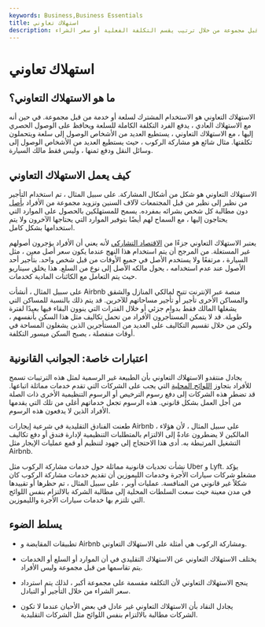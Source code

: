 ```yaml
---
keywords: Business,Business Essentials
title: استهلاك تعاوني
description: الاستهلاك التعاوني هو الاستخدام المشترك لسلعة أو خدمة من قبل مجموعة من خلال ترتيب يقسم التكلفة الفعلية أو سعر الشراء.
---
```


# استهلاك تعاوني
## ما هو الاستهلاك التعاوني؟

الاستهلاك التعاوني هو الاستخدام المشترك لسلعة أو خدمة من قبل مجموعة. في حين أنه مع الاستهلاك العادي ، يدفع الفرد التكلفة الكاملة للسلعة ويحافظ على الوصول الحصري إليها ، مع الاستهلاك التعاوني ، يستطيع العديد من الأشخاص الوصول إلى سلعة ويتحملون تكلفتها. مثال شائع هو مشاركة الركوب ، حيث يستطيع العديد من الأشخاص الوصول إلى وسائل النقل ودفع ثمنها ، وليس فقط مالك السيارة.

## كيف يعمل الاستهلاك التعاوني

الاستهلاك التعاوني هو شكل من أشكال المشاركة. على سبيل المثال ، تم استخدام التأجير من نظير إلى نظير من قبل المجتمعات لآلاف السنين وتزويد مجموعة من الأفراد [بأصل](/asset) دون مطالبة كل شخص بشرائه بمفرده. يسمح للمستهلكين بالحصول على الموارد التي يحتاجون إليها ، مع السماح لهم أيضًا بتوفير الموارد التي يحتاجها الآخرون ولا يتم استخدامها بشكل كامل.

يعتبر الاستهلاك التعاوني جزءًا من [الاقتصاد التشاركي](/sharing-economy) لأنه يعني أن الأفراد يؤجرون أصولهم غير المستغلة. من المرجح أن يتم استخدام هذا النهج عندما يكون سعر أصل معين ، مثل السيارة ، مرتفعًا ولا يستخدم الأصل في جميع الأوقات من قبل شخص واحد. بتأجير أحد الأصول عند عدم استخدامه ، يحول مالكه الأصل إلى نوع من السلع. هذا يخلق سيناريو حيث يتم التعامل مع الكائنات المادية كخدمات.

على سبيل المثال ، أنشأت Airbnb منصة عبر الإنترنت تتيح لمالكي المنازل والشقق والمساكن الأخرى تأجير أو تأجير مساحاتهم للآخرين. قد يتم ذلك بالنسبة للمساكن التي يشغلها المالك فقط بدوام جزئي أو خلال الفترات التي ينوون البقاء فيها بعيدًا لفترة طويلة. قد لا يتمكن المستأجرون الأفراد من تحمل تكاليف مثل هذا السكن بأنفسهم ، ولكن من خلال تقسيم التكاليف على العديد من المستأجرين الذين يشغلون المساحة في أوقات منفصلة ، يصبح السكن ميسور التكلفة.

## اعتبارات خاصة: الجوانب القانونية

يجادل منتقدو الاستهلاك التعاوني بأن الطبيعة غير الرسمية لمثل هذه الترتيبات تسمح للأفراد بتجاوز [اللوائح المحلية](/regulated-market) التي يجب على الشركات التي تقدم خدمات مماثلة اتباعها. قد تضطر هذه الشركات إلى دفع رسوم الترخيص أو الرسوم التنظيمية الأخرى ذات الصلة من أجل العمل بشكل قانوني. هذه الرسوم تجعل خدماتهم أغلى من تلك التي يقدمها الأفراد الذين لا يدفعون هذه الرسوم.

طعنت الفنادق التقليدية في شرعية إيجارات Airbnb ، على سبيل المثال ، لأن هؤلاء المالكين لا يضطرون عادةً إلى الالتزام بالمتطلبات التنظيمية لإدارة فندق أو دفع تكاليف التشغيل المرتبطة به. أدى هذا الاحتجاج إلى جهود لتنظيم أو قمع عمليات الإيجار مثل Airbnb.

نشأت تحديات قانونية مماثلة حول خدمات مشاركة الركوب مثل Uber و Lyft. يؤكد مشغلو شركات سيارات الأجرة وخدمات الليموزين أن تقديم خدمات مشاركة الركوب كان شكلاً غير قانوني من المنافسة. عمليات أوبر ، على سبيل المثال ، تم حظرها أو تقييدها في مدن معينة حيث سعت السلطات المحلية إلى مطالبة الشركة بالالتزام بنفس اللوائح التي تلتزم بها خدمات سيارات الأجرة والليموزين.

## يسلط الضوء

- تطبيقات المقايضة و Airbnb ومشاركة الركوب هي أمثلة على الاستهلاك التعاوني.

- يختلف الاستهلاك التعاوني عن الاستهلاك التقليدي في أن الموارد أو السلع أو الخدمات يتم تقاسمها من قبل مجموعة وليس الأفراد.

- ينجح الاستهلاك التعاوني لأن التكلفة مقسمة على مجموعة أكبر ، لذلك يتم استرداد سعر الشراء من خلال التأجير أو التبادل.

- يجادل النقاد بأن الاستهلاك التعاوني غير عادل في بعض الأحيان عندما لا تكون الشركات مطالبة بالالتزام بنفس اللوائح مثل الشركات التقليدية.

